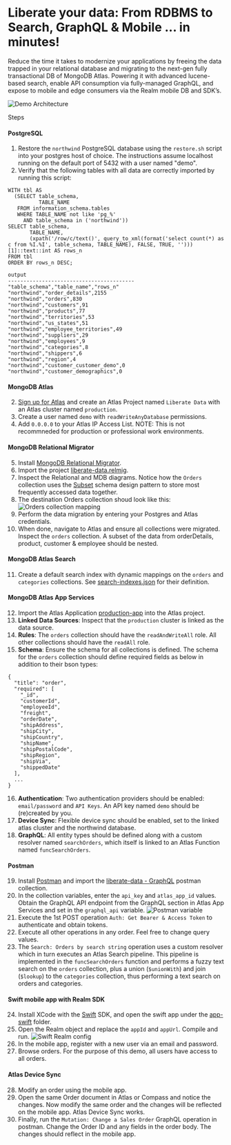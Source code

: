 # Liberate your data: From RDBMS to Search, GraphQL & Mobile ... in minutes!

Reduce the time it takes to modernize your applications by freeing the data trapped in your relational database and migrating to the next-gen fully transactional DB of MongoDB Atlas. Powering it with advanced lucene-based search, enable API consumption via fully-managed GraphQL, and expose to mobile and edge consumers via the Realm mobile DB and SDK’s. 

![Demo Architecture](./img/demo-components.jpg)

Steps
#### PostgreSQL
1. Restore the `northwind` PostgreSQL database using the `restore.sh` script into your postgres host of choice. The instructions assume localhost running on the default port of 5432 with a user named "demo".
2. Verify that the following tables with all data are correctly imported by running this script:

```
WITH tbl AS
  (SELECT table_schema,
          TABLE_NAME
   FROM information_schema.tables
   WHERE TABLE_NAME not like 'pg_%'
     AND table_schema in ('northwind'))
SELECT table_schema,
       TABLE_NAME,
       (xpath('/row/c/text()', query_to_xml(format('select count(*) as c from %I.%I', table_schema, TABLE_NAME), FALSE, TRUE, '')))[1]::text::int AS rows_n
FROM tbl
ORDER BY rows_n DESC;

output
-----------------------------------------
"table_schema","table_name","rows_n"
"northwind","order_details",2155
"northwind","orders",830
"northwind","customers",91
"northwind","products",77
"northwind","territories",53
"northwind","us_states",51
"northwind","employee_territories",49
"northwind","suppliers",29
"northwind","employees",9
"northwind","categories",8
"northwind","shippers",6
"northwind","region",4
"northwind","customer_customer_demo",0
"northwind","customer_demographics",0
```


#### MongoDB Atlas
2. [Sign up for Atlas](https://www.mongodb.com/cloud/atlas/signup) and create an Atlas Project named `Liberate Data` with an Atlas cluster named `production`.
3. Create a user named `demo` with `readWriteAnyDatabase` permissions.
4. Add `0.0.0.0` to your Atlas IP Access List. NOTE: This is not recommneded for production or professional work environments.
#### MongoDB Relational Migrator
5. Install [MongoDB Relational Migrator](https://www.mongodb.com/products/relational-migrator).
6. Import the project [liberate-data.relmig](./relational-migrator/liberate-data.relmig).
7. Inspect the Relational and MDB diagrams. Notice how the `Orders` collection uses the [Subset](https://www.mongodb.com/blog/post/building-with-patterns-the-subset-pattern) schema design pattern to store most frequently accessed data together.
8. The destination Orders collection shoud look like this:
![Orders collection mapping](./img/orders_mappings.jpg)
9. Perform the data migration by entering your Postgres and Atlas credentials. 
10. When done, navigate to Atlas and ensure all collections were migrated. Inspect the `orders` collection. A subset of the data from orderDetails, product, customer & employee should be nested.
#### MongoDB Atlas Search
11. Create a default search index with dynamic mappings on the `orders` and `categories` collections. See [search-indexes.json](./atlas/search-indexes.json) for their definition.
#### MongoDB Atlas App Services
12. Import the Atlas Application [production-app](./app-services/) into the Atlas project.
13. <b>Linked Data Sources</b>: Inspect that the `production` cluster is linked as the data source.
14. <b>Rules</b>: The `orders` collection should have the `readAndWriteAll` role. All other collections should have the `readAll` role. 
15. <b>Schema</b>: Ensure the schema for all collections is defined. The schema for the `orders` collection should define required fields as below in addition to their bson types:
```
{
  "title": "order",
  "required": [
    "_id",
    "customerId",
    "employeeId",
    "freight",
    "orderDate",
    "shipAddress",
    "shipCity",
    "shipCountry",
    "shipName",
    "shipPostalCode",
    "shipRegion",
    "shipVia",
    "shippedDate"
  ],
  ...
}
```
16. <b>Authentication</b>: Two authentication providers should be enabled: `email/password` and `API Keys`. An API key named `demo` should be (re)created by you.
17. <b>Device Sync</b>: Flexible device sync should be enabled, set to the linked atlas cluster and the northwind database.
18. <b>GraphQL</b>: All entity types should be defined along with a custom resolver named `searchOrders`, which itself is linked to an Atlas Function named `funcSearchOrders`.

#### Postman
19. Install [Postman](https://www.postman.com/downloads/) and import the [liberate-data - GraphQL](./postman/liberate-data%20-%20GraphQL.postman_collection.json) postman collection.
20. In the collection variables, enter the `api_key` and `atlas_app_id` values. Obtain the GraphQL API endpoint from the GraphQL section in Atlas App Services and set in the `graphql_api` variable.
![Postman variable](./img/postman-variables.jpg)
21. Execute the 1st POST operation `Auth: Get Bearer & Access Token` to authenticate and obtain tokens.
22. Execute all other operations in any order. Feel free to change query values.
23. The `Search: Orders by search string` operation uses a custom resolver which in turn executes an Atlas Search pipeline. This pipeline is implemented in the `funcSearchOrders` function and performs a fuzzy text search on the `orders` collection, plus a union (`$unionWith`) and join (`$lookup`) to the `categories` collection, thus performing a text search on orders and categories.

#### Swift mobile app with Realm SDK
24. Install XCode with the [Swift](https://developer.apple.com/swift/) SDK, and open the swift app under the [app-swift](./app-swift/) folder. 
25. Open the Realm object and replace the `appId` and  `appUrl`. Compile and run.
![Swift Realm config](./img/swift-app-config.jpg)
26. In the mobile app, register with a new user via an email and password. 
27. Browse orders. For the purpose of this demo, all users have access to all orders.

#### Atlas Device Sync
28. Modify an order using the mobile app.
20. Open the same Order document in Atlas or Compass and notice the changes. Now modify the same order and the changes will be reflected on the mobile app. Atlas Device Sync works.
30. Finally, run the `Mutation: Change a Sales Order` GraphQL operation in postman. Change the Order ID and any fields in the order body. The changes should reflect in the mobile app.